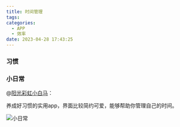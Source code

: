 ```yaml
---
title: 时间管理
tags:
categories:
  - APP
  - 效率
date: 2023-04-28 17:43:25
---
```


### 习惯

### 小日常

@[阳光彩虹小白马](https://www.zhihu.com/question/312508496/answer/977234816)：

养成好习惯的实用app，界面比较简约可爱，能够帮助你管理自己的时间。<!--more-->

![小日常](https://picx.zhimg.com/v2-a211c708c97d181f2864a77e5cf9120e_r.jpg?source=1940ef5c)

